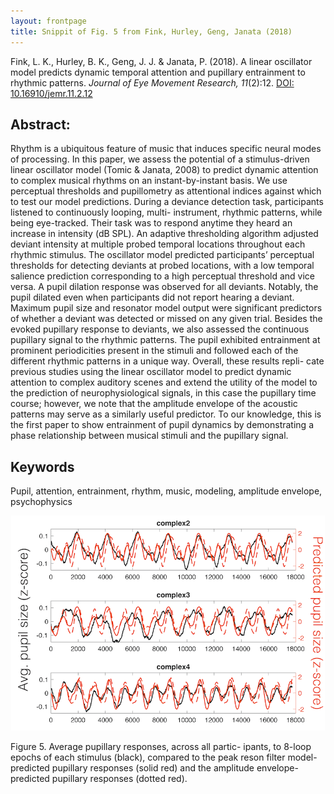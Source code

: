 ```yaml
---
layout: frontpage
title: Snippit of Fig. 5 from Fink, Hurley, Geng, Janata (2018)
---
```

Fink, L. K., Hurley, B. K., Geng, J. J. & Janata, P. (2018). A linear oscillator model predicts dynamic temporal attention and pupillary entrainment to rhythmic patterns. *Journal of Eye Movement Research, 11*(2):12.
[DOI: 10.16910/jemr.11.2.12](https://bop.unibe.ch/JEMR/article/view/4285/4285-Fink-final-sub1)

## Abstract:
Rhythm is a ubiquitous feature of music that induces specific neural modes of processing. In this paper, we assess the potential of a stimulus-driven linear oscillator model (Tomic & Janata, 2008) to predict dynamic attention to complex musical rhythms on an instant-by-instant basis. We use perceptual thresholds and pupillometry as attentional indices against which to test our model predictions. During a deviance detection task, participants listened to continuously looping, multi- instrument, rhythmic patterns, while being eye-tracked. Their task was to respond anytime they heard an increase in intensity (dB SPL). An adaptive thresholding algorithm adjusted deviant intensity at multiple probed temporal locations throughout each rhythmic stimulus. The oscillator model predicted participants’ perceptual thresholds for detecting deviants at probed locations, with a low temporal salience prediction corresponding to a high perceptual threshold and vice versa. A pupil dilation response was observed for all deviants. Notably, the pupil dilated even when participants did not report hearing a deviant. Maximum pupil size and resonator model output were significant predictors of whether a deviant was detected or missed on any given trial. Besides the evoked pupillary response to deviants, we also assessed the continuous pupillary signal to the rhythmic patterns. The pupil exhibited entrainment at prominent periodicities present in the stimuli and followed each of the different rhythmic patterns in a unique way. Overall, these results repli- cate previous studies using the linear oscillator model to predict dynamic attention to complex auditory scenes and extend the utility of the model to the prediction of neurophysiological signals, in this case the pupillary time course; however, we note that the amplitude envelope of the acoustic patterns may serve as a similarly useful predictor. To our knowledge, this is the first paper to show entrainment of pupil dynamics by demonstrating a phase relationship between musical stimuli and the pupillary signal.

## Keywords
Pupil, attention, entrainment, rhythm, music, modeling, amplitude envelope, psychophysics


[![pupOsc](../../assets/publpics/pupOscil_JEMR.png)](https://lkfink.github.io/pages/publpics/pupOscil_JEMR.html)

Figure 5. Average pupillary responses, across all partic- ipants, to 8-loop epochs of each stimulus (black), compared to the peak reson filter model-predicted pupillary responses (solid red) and the amplitude envelope-predicted pupillary responses (dotted red).


